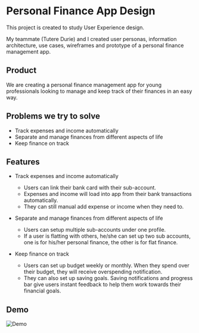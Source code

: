 # Personal Finance App Design
This project is created to study User Experience design.

My teammate (Tutere Durie) and I created user personas, information architecture, use cases, wireframes and prototype of a personal finance management app.

## Product

We are creating a personal finance management app for young professionals looking to manage and keep track of their finances in an easy way.

## Problems we try to solve

- Track expenses and income automatically 
- Separate and manage finances from different aspects of life
- Keep finance on track

## Features

- Track expenses and income automatically
  - Users can link their bank card with their sub-account.
  - Expenses and income will load into app from their bank transactions automatically.
  - They can still manual add expense or income when they need to.
- Separate and manage finances from different aspects of life
  - Users can setup multiple sub-accounts under one profile.
  - If a user is flatting with others, he/she can set up two sub accounts, one is for his/her personal finance, the other is for flat finance.

- Keep finance on track
  - Users can set up budget weekly or monthly. When they spend over their budget, they will receive overspending notification.
  - They can also set up saving goals. Saving notifications and progress bar give users instant feedback to help them work towards their financial goals.

## Demo

![Demo](https://github.com/erinchocolate/finance-app-design/blob/master/Demo.gif)
